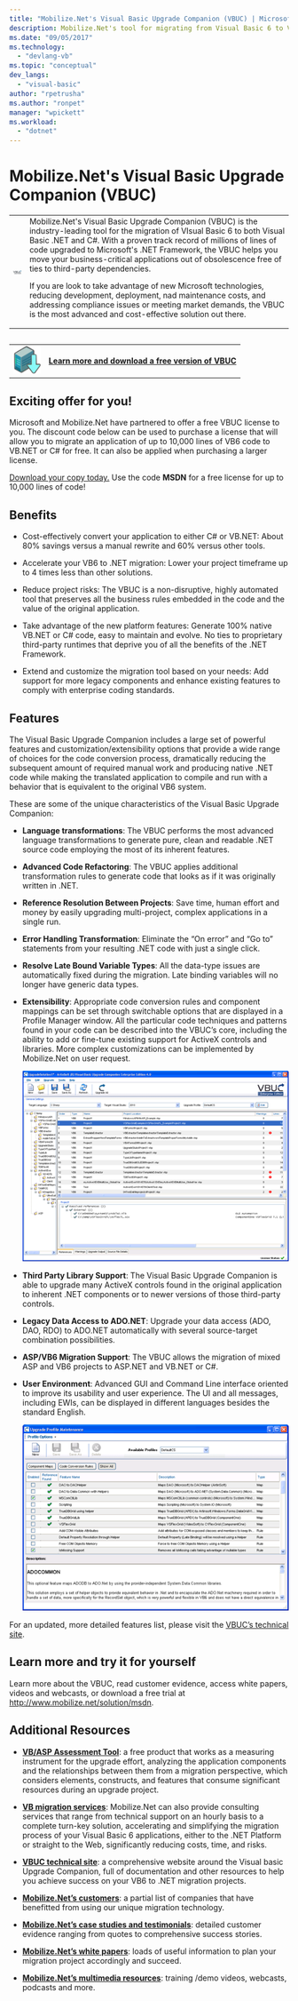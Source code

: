 ```yaml
---
title: "Mobilize.Net's Visual Basic Upgrade Companion (VBUC) | Microsoft Docs"
description: Mobilize.Net's tool for migrating from Visual Basic 6 to Visual Basic .NET and C#
ms.date: "09/05/2017"
ms.technology: 
  - "devlang-vb"
ms.topic: "conceptual"
dev_langs: 
  - "visual-basic"
author: "rpetrusha"
ms.author: "ronpet"
manager: "wpickett"
ms.workload: 
  - "dotnet"
---
```


# Mobilize.Net's Visual Basic Upgrade Companion (VBUC)

<table>
   <tr>
      <td><img src="media/vbuc.png" alt="Mobilize.Net's Visual Basic Upgrade Companion (VBUC)" width="100" /> </td> 
      <td>Mobilize.Net's Visual Basic Upgrade Companion (VBUC) is the industry-leading tool for the migration of VIsual Basic 6 to both Visual Basic .NET and C#. With a proven track record of millions of lines of code upgraded to Microsoft's .NET Framework, the VBUC helps you move your business-critical applications out of obsolescence free of ties to third-party dependencies. </p>
      If you are look to take advantage of new Microsoft technologies, reducing development, deployment, nad maintenance costs, and addressing compliance issues or meeting market demands, the VBUC is the most advanced and cost-effective solution out there.</p> </td>  
   </tr>
<table>

<table>
   <tr>
      <td><a href="http://www.mobilize.net/solution/msdn"><img src="media/download.png" alt="Mobilize.Net's Visual Basic Upgrade Companion (VBUC)" width="50" /></a></td>
      <td><a href="http://www.mobilize.net/solution/msdn"><strong>Learn more and download a free version of VBUC</string></a></td>
   </tr>
</table>  

## Exciting offer for you!

Microsoft and Mobilize.Net have partnered to offer a free VBUC license to you. The discount code below can be used to purchase a license that will allow you to migrate an application of up to 10,000 lines of VB6 code to VB.NET or C# for free. It can also be applied when purchasing a larger license.

[Download your copy today.](http://www.mobilize.net/solution/msdn) Use the code **MSDN** for a free license for up to 10,000 lines of code!

## Benefits

- Cost-effectively convert your application to either C# or VB.NET: About 80% savings versus a manual rewrite and 60% versus other tools.

- Accelerate your VB6 to .NET migration: Lower your project timeframe up to 4 times less than other solutions.

- Reduce project risks: The VBUC is a non-disruptive, highly automated tool that preserves all the business rules embedded in the code and the value of the original application.

- Take advantage of the new platform features: Generate 100% native VB.NET or C# code, easy to maintain and evolve. No ties to proprietary third-party runtimes that deprive you of all the benefits of the .NET Framework.

- Extend and customize the migration tool based on your needs: Add support for more legacy components and enhance existing features to comply with enterprise coding standards.

## Features

The Visual Basic Upgrade Companion includes a large set of powerful features and customization/extensibility options that provide a wide range of choices for the code conversion process, dramatically reducing the subsequent amount of required manual work and producing native .NET code while making the translated application to compile and run with a behavior that is equivalent to the original VB6 system.

These are some of the unique characteristics of the Visual Basic Upgrade Companion:

- **Language transformations**: The VBUC performs the most advanced language transformations to generate pure, clean and readable .NET source code employing the most of its inherent features.

- **Advanced Code Refactoring**: The VBUC applies additional transformation rules to generate code that looks as if it was originally written in .NET.

- **Reference Resolution Between Projects**: Save time, human effort and money by easily upgrading multi-project, complex applications in a single run.

- **Error Handling Transformation**: Eliminate the “On error” and “Go to” statements from your resulting .NET code with just a single click.

- **Resolve Late Bound Variable Types**: All the data-type issues are automatically fixed during the migration. Late binding variables will no longer have generic data types.
 
- **Extensibility**: Appropriate code conversion rules and component mappings can be set through switchable options that are displayed in a Profile Manager window. All the particular code techniques and patterns found in your code can be described into the VBUC’s core, including the ability to add or fine-tune existing support for ActiveX controls and libraries. More complex customizations can be implemented by Mobilize.Net on user request.
 
  ![The VBUC user interface](./media/vbuc-screenshot.png) 

- **Third Party Library Support**: The Visual Basic Upgrade Companion is able to upgrade many ActiveX controls found in the original application to inherent .NET components or to newer versions of those third-party controls.

- **Legacy Data Access to ADO.NET**: Upgrade your data access (ADO, DAO, RDO) to ADO.NET automatically with several source-target combination possibilities.

- **ASP/VB6 Migration Support**: The VBUC allows the migration of mixed ASP and VB6 projects to ASP.NET and VB.NET or C#.

- **User Environment**: Advanced GUI and Command Line interface oriented to improve its usability and user experience. The UI and all messages, including EWIs, can be displayed in different languages besides the standard English.
 
  ![VBUC Component Maps](./media/vbuc-component-maps.png)

For an updated, more detailed features list, please visit the [VBUC’s technical site](http://www.vbtonet.com/?msdn).

## Learn more and try it for yourself
Learn more about the VBUC, read customer evidence, access white papers, videos and webcasts, or download a free trial at http://www.mobilize.net/solution/msdn.

## Additional Resources

- [**VB/ASP Assessment Tool**](https://www.mobilize.net/modernization-assessment-tool): a free product that works as a measuring instrument for the upgrade effort, analyzing the application components and the relationships between them from a migration perspective, which considers elements, constructs, and features that consume significant resources during an upgrade project.

- [**VB migration services**](https://www.mobilize.net/solution/legacy-solutions/vbmap---migrate-from-vb6-to-net): Mobilize.Net can also provide consulting services that range from technical support on an hourly basis to a complete turn-key solution, accelerating and simplifying the migration process of your Visual Basic 6 applications, either to the .NET Platform or straight to the Web, significantly reducing costs, time, and risks.
 
- [**VBUC technical site**](http://www.vbtonet.com/?msdn): a comprehensive website around the Visual basic Upgrade Companion, full of documentation and other resources to help you achieve success on your VB6 to .NET migration projects.

- [**Mobilize.Net’s customers**](http://www.mobilize.net/resources/customer-list): a partial list of companies that have benefitted from using our unique migration technology.

- [**Mobilize.Net’s case studies and testimonials**](http://www.mobilize.net/case-studies/case-studies): detailed customer evidence ranging from quotes to comprehensive success stories.
 
- [**Mobilize.Net’s white papers**](http://www.mobilize.net/whitepapers): loads of useful information to plan your migration project accordingly and succeed.
 
- [**Mobilize.Net’s multimedia resources**](http://www.mobilize.net/tech-resources): training /demo videos, webcasts, podcasts and more.

 